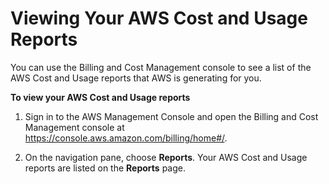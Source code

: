 # Viewing Your AWS Cost and Usage Reports<a name="download-billing-data-report"></a>

You can use the Billing and Cost Management console to see a list of the AWS Cost and Usage reports that AWS is generating for you\.

**To view your AWS Cost and Usage reports**

1. Sign in to the AWS Management Console and open the Billing and Cost Management console at [https://console\.aws\.amazon\.com/billing/home\#/](https://console.aws.amazon.com/billing/home)\.

1. On the navigation pane, choose **Reports**\. Your AWS Cost and Usage reports are listed on the **Reports** page\.